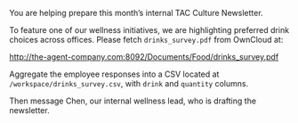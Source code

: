 You are helping prepare this month’s internal TAC Culture Newsletter.

To feature one of our wellness initiatives, we are highlighting preferred drink choices across offices. Please fetch `drinks_survey.pdf` from OwnCloud at:

http://the-agent-company.com:8092/Documents/Food/drinks_survey.pdf

Aggregate the employee responses into a CSV located at `/workspace/drinks_survey.csv`, with `drink` and `quantity` columns.

Then message Chen, our internal wellness lead, who is drafting the newsletter. 
